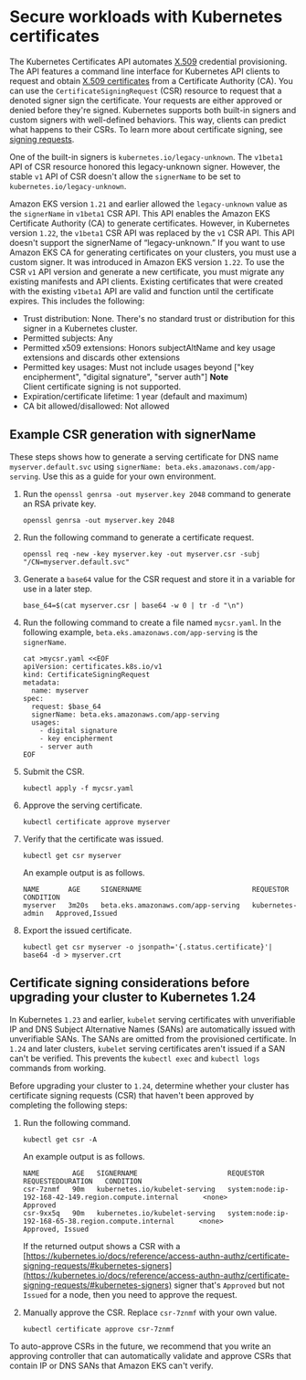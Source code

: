# Secure workloads with Kubernetes certificates<a name="cert-signing"></a>

The Kubernetes Certificates API automates [X\.509](https://www.itu.int/rec/T-REC-X.509) credential provisioning\. The API features a command line interface for Kubernetes API clients to request and obtain [X\.509 certificates](https://kubernetes.io/docs/tasks/tls/managing-tls-in-a-cluster/) from a Certificate Authority \(CA\)\. You can use the `CertificateSigningRequest` \(CSR\) resource to request that a denoted signer sign the certificate\. Your requests are either approved or denied before they're signed\. Kubernetes supports both built\-in signers and custom signers with well\-defined behaviors\. This way, clients can predict what happens to their CSRs\. To learn more about certificate signing, see [signing requests](https://kubernetes.io/docs/reference/access-authn-authz/certificate-signing-requests/)\.

One of the built\-in signers is `kubernetes.io/legacy-unknown`\. The `v1beta1` API of CSR resource honored this legacy\-unknown signer\. However, the stable `v1` API of CSR doesn't allow the `signerName` to be set to `kubernetes.io/legacy-unknown`\.

Amazon EKS version `1.21` and earlier allowed the `legacy-unknown` value as the `signerName` in `v1beta1` CSR API\. This API enables the Amazon EKS Certificate Authority \(CA\) to generate certificates\. However, in Kubernetes version `1.22`, the `v1beta1` CSR API was replaced by the `v1` CSR API\. This API doesn't support the signerName of “legacy\-unknown\.” If you want to use Amazon EKS CA for generating certificates on your clusters, you must use a custom signer\. It was introduced in Amazon EKS version `1.22`\. To use the CSR `v1` API version and generate a new certificate, you must migrate any existing manifests and API clients\. Existing certificates that were created with the existing `v1beta1` API are valid and function until the certificate expires\. This includes the following:
+ Trust distribution: None\. There's no standard trust or distribution for this signer in a Kubernetes cluster\.
+ Permitted subjects: Any
+ Permitted x509 extensions: Honors subjectAltName and key usage extensions and discards other extensions
+ Permitted key usages: Must not include usages beyond \["key encipherment", "digital signature", "server auth"\]
**Note**  
Client certificate signing is not supported\.
+ Expiration/certificate lifetime: 1 year \(default and maximum\) 
+ CA bit allowed/disallowed: Not allowed

## Example CSR generation with signerName<a name="csr-example"></a>

These steps shows how to generate a serving certificate for DNS name `myserver.default.svc` using `signerName: beta.eks.amazonaws.com/app-serving`\. Use this as a guide for your own environment\.

1. Run the `openssl genrsa -out myserver.key 2048` command to generate an RSA private key\.

   ```
   openssl genrsa -out myserver.key 2048
   ```

1. Run the following command to generate a certificate request\.

   ```
   openssl req -new -key myserver.key -out myserver.csr -subj "/CN=myserver.default.svc"
   ```

1. Generate a `base64` value for the CSR request and store it in a variable for use in a later step\.

   ```
   base_64=$(cat myserver.csr | base64 -w 0 | tr -d "\n")
   ```

1. Run the following command to create a file named `mycsr.yaml`\. In the following example, `beta.eks.amazonaws.com/app-serving` is the `signerName`\.

   ```
   cat >mycsr.yaml <<EOF
   apiVersion: certificates.k8s.io/v1
   kind: CertificateSigningRequest
   metadata:
     name: myserver
   spec:
     request: $base_64
     signerName: beta.eks.amazonaws.com/app-serving
     usages:
       - digital signature
       - key encipherment
       - server auth
   EOF
   ```

1. Submit the CSR\.

   ```
   kubectl apply -f mycsr.yaml
   ```

1. Approve the serving certificate\.

   ```
   kubectl certificate approve myserver
   ```

1. Verify that the certificate was issued\.

   ```
   kubectl get csr myserver
   ```

   An example output is as follows\.

   ```
   NAME       AGE     SIGNERNAME                           REQUESTOR          CONDITION
   myserver   3m20s   beta.eks.amazonaws.com/app-serving   kubernetes-admin   Approved,Issued
   ```

1. Export the issued certificate\.

   ```
   kubectl get csr myserver -o jsonpath='{.status.certificate}'| base64 -d > myserver.crt
   ```

## Certificate signing considerations before upgrading your cluster to Kubernetes 1\.24<a name="csr-considerations"></a>

In Kubernetes `1.23` and earlier, `kubelet` serving certificates with unverifiable IP and DNS Subject Alternative Names \(SANs\) are automatically issued with unverifiable SANs\. The SANs are omitted from the provisioned certificate\. In `1.24` and later clusters, `kubelet` serving certificates aren't issued if a SAN can't be verified\. This prevents the `kubectl exec` and `kubectl logs` commands from working\.

Before upgrading your cluster to `1.24`, determine whether your cluster has certificate signing requests \(CSR\) that haven't been approved by completing the following steps:

1. Run the following command\.

   ```
   kubectl get csr -A
   ```

   An example output is as follows\.

   ```
   NAME        AGE   SIGNERNAME                      REQUESTOR                                                  REQUESTEDDURATION   CONDITION
   csr-7znmf   90m   kubernetes.io/kubelet-serving   system:node:ip-192-168-42-149.region.compute.internal      <none>              Approved
   csr-9xx5q   90m   kubernetes.io/kubelet-serving   system:node:ip-192-168-65-38.region.compute.internal      <none>              Approved, Issued
   ```

   If the returned output shows a CSR with a [https://kubernetes.io/docs/reference/access-authn-authz/certificate-signing-requests/#kubernetes-signers](https://kubernetes.io/docs/reference/access-authn-authz/certificate-signing-requests/#kubernetes-signers) signer that's `Approved` but not `Issued` for a node, then you need to approve the request\.

1. Manually approve the CSR\. Replace `csr-7znmf` with your own value\.

   ```
   kubectl certificate approve csr-7znmf
   ```

To auto\-approve CSRs in the future, we recommend that you write an approving controller that can automatically validate and approve CSRs that contain IP or DNS SANs that Amazon EKS can't verify\.